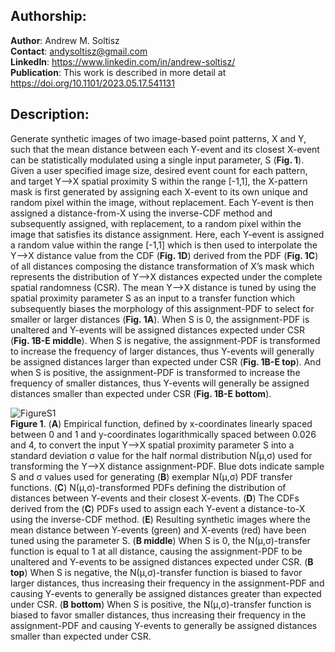 ## Authorship:  
**Author**: Andrew M. Soltisz  
**Contact**: andysoltisz@gmail.com  
**LinkedIn**: https://www.linkedin.com/in/andrew-soltisz/  
**Publication**: This work is described in more detail at https://doi.org/10.1101/2023.05.17.541131  


## Description:  
Generate synthetic images of two image-based point patterns, X and Y, such that the mean distance between each Y-event and its closest X-event can be statistically modulated using a single input parameter, S (**Fig. 1**). Given a user specified image size, desired event count for each pattern, and target Y-->X spatial proximity S within the range [-1,1], the X-pattern mask is first generated by assigning each X-event to its own unique and random pixel within the image, without replacement. Each Y-event is then assigned a distance-from-X using the inverse-CDF method and subsequently assigned, with replacement, to a random pixel within the image that satisfies its distance assignment. Here, each Y-event is assigned a random value within the range [-1,1] which is then used to interpolate the Y-->X distance value from the CDF (**Fig. 1D**) derived from the PDF (**Fig. 1C**) of all distances composing the distance transformation of X’s mask which represents the distribution of Y-->X distances expected under the complete spatial randomness (CSR). The mean Y-->X distance is tuned by using the spatial proximity parameter S as an input to a transfer function which subsequently biases the morphology of this assignment-PDF to select for smaller or larger distances (**Fig. 1A**). When S is 0, the assignment-PDF is unaltered and Y-events will be assigned distances expected under CSR (**Fig. 1B-E middle**). When S is negative, the assignment-PDF is transformed to increase the frequency of larger distances, thus Y-events will generally be assigned distances larger than expected under CSR (**Fig. 1B-E top**). And when S is positive, the assignment-PDF is transformed to increase the frequency of smaller distances, thus Y-events will generally be assigned distances smaller than expected under CSR (**Fig. 1B-E bottom**).  


![FigureS1](https://github.com/andrewsoltisz/SPACE---Spatial-Pattern-Analysis-using-Closest-Events/assets/54912641/4cc34f26-ed98-4b58-9a19-c6281f8d7e35)  
**Figure 1**. (**A**) Empirical function, defined by x-coordinates linearly spaced between 0 and 1 and y-coordinates logarithmically spaced between 0.026 and 4, to convert the input Y-->X spatial proximity parameter S into a standard deviation σ value for the half normal distribution N(μ,σ) used for transforming the Y-->X distance assignment-PDF. Blue dots indicate sample S and σ values used for generating (**B**) exemplar N(μ,σ) PDF transfer functions. (**C**) N(μ,σ)-transformed PDFs defining the distribution of distances between Y-events and their closest X-events. (**D**) The CDFs derived from the (**C**) PDFs used to assign each Y-event a distance-to-X using the inverse-CDF method. (**E**) Resulting synthetic images where the mean distance between Y-events (green) and X-events (red) have been tuned using the parameter S. (**B middle**) When S is 0, the N(μ,σ)-transfer function is equal to 1 at all distance, causing the assignment-PDF to be unaltered and Y-events to be assigned distances expected under CSR. (**B top**) When S is negative, the N(μ,σ)-transfer function is biased to favor larger distances, thus increasing their frequency in the assignment-PDF and causing Y-events to generally be assigned distances greater than expected under CSR. (**B bottom**) When S is positive, the N(μ,σ)-transfer function is biased to favor smaller distances, thus increasing their frequency in the assignment-PDF and causing Y-events to generally be assigned distances smaller than expected under CSR.

